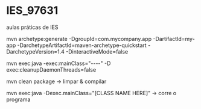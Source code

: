 # IES_97631
aulas práticas de IES

mvn archetype:generate -DgroupId=com.mycompany.app -DartifactId=my-app -DarchetypeArtifactId=maven-archetype-quickstart -DarchetypeVersion=1.4 -DinteractiveMode=false

mvn exec:java -exec:mainClass="----" -D exec:cleanupDaemonThreads=false

mvn clean package -> limpar & compilar

mvn exec:java -Dexec.mainClass="[CLASS NAME HERE]" -> corre o programa
